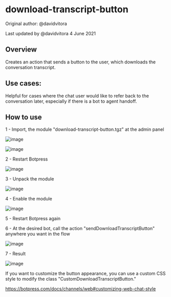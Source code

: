 # download-transcript-button

Original author: @davidvitora

Last updated by @davidvitora 4 June 2021

## Overview
Creates an action that sends a button to the user, which downloads the conversation transcript.

## Use cases:
Helpful for cases where the chat user would like to refer back to the conversation later, especially if there is a bot to agent handoff. 

## How to use
1 - Import, the module "download-transcript-button.tgz" at the admin panel

![image](https://user-images.githubusercontent.com/13484138/120817221-e9b0b300-c527-11eb-8b85-bd57c7258342.png)

![image](https://user-images.githubusercontent.com/13484138/120817410-11078000-c528-11eb-8c81-7b2d5594e2dc.png)

2 - Restart Botpress

![image](https://user-images.githubusercontent.com/13484138/120817439-195fbb00-c528-11eb-9731-f289a8c398b7.png)

3 - Unpack the module

![image](https://user-images.githubusercontent.com/13484138/120817669-48762c80-c528-11eb-8b0e-852f8f43c43d.png)

4 - Enable the module

![image](https://user-images.githubusercontent.com/13484138/120817771-5d52c000-c528-11eb-9e23-a860f97b7541.png)

5 - Restart Botpress again

6 - At the desired bot, call the action "sendDownloadTranscriptButton" anywhere you want in the flow

![image](https://user-images.githubusercontent.com/13484138/120818023-9b4fe400-c528-11eb-8dc0-f8c26505ddb1.png)

7 - Result

![image](https://user-images.githubusercontent.com/13484138/120818341-e8cc5100-c528-11eb-91ce-a3d36f906072.png)

If you want to customize the button appearance, you can use a custom CSS style to modify the class "CustomDownloadTranscriptButton."

https://botpress.com/docs/channels/web#customizing-web-chat-style
